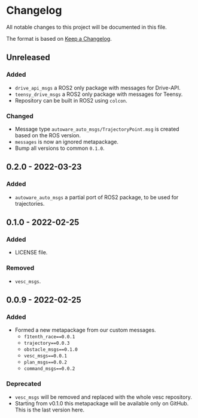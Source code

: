 # Changelog
All notable changes to this project will be documented in this file.

The format is based on [Keep a Changelog](http://keepachangelog.com/).

## Unreleased
### Added
- `drive_api_msgs` a ROS2 only package with messages for Drive-API.
- `teensy_drive_msgs` a ROS2 only package with messages for Teensy.
- Repository can be built in ROS2 using `colcon`.

### Changed
- Message type `autoware_auto_msgs/TrajectoryPoint.msg` is created based on the ROS version.
- `messages` is now an ignored metapackage.
- Bump all versions to common `0.1.0`.

## 0.2.0 - 2022-03-23
### Added
- `autoware_auto_msgs` a partial port of ROS2 package, to be used for trajectories.

## 0.1.0 - 2022-02-25
### Added
- LICENSE file.

### Removed
- `vesc_msgs`.

## 0.0.9 - 2022-02-25
### Added
- Formed a new metapackage from our custom messages.
    - `f1tenth_race==0.0.1`
    - `trajectory==0.0.3`
    - `obstacle_msgs==0.1.0`
    - `vesc_msgs==0.0.1`
    - `plan_msgs==0.0.2`
    - `command_msgs==0.0.2`

### Deprecated
- `vesc_msgs` will be removed and replaced with the whole vesc repository.
- Starting from v0.1.0 this metapackage will be available only on GitHub. This is the last version here.
